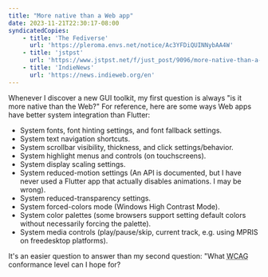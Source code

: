 ```yaml
---
title: "More native than a Web app"
date: 2023-11-21T22:30:17-08:00
syndicatedCopies:
    - title: 'The Fediverse'
      url: 'https://pleroma.envs.net/notice/Ac3YFDiQUINNybAA4W'
    - title: 'jstpst'
      url: 'https://www.jstpst.net/f/just_post/9096/more-native-than-a-web-app'
    - title: 'IndieNews'
      url: 'https://news.indieweb.org/en'
---
```

Whenever I discover a new GUI toolkit, my first question is always "is it more native than the Web?" For reference, here are some ways Web apps have better system integration than Flutter:

- System fonts, font hinting settings, and font fallback settings.
- System text navigation shortcuts.
- System scrollbar visibility, thickness, and click settings/behavior.
- System highlight menus and controls (on touchscreens).
- System display scaling settings.
- System reduced-motion settings (An API is documented, but I have never used a Flutter app that actually disables animations. I may be wrong).
- System reduced-transparency settings.
- System forced-colors mode (Windows High Contrast Mode).
- System color palettes (some browsers support setting default colors without necessarily forcing the palette).
- System media controls (play/pause/skip, current track, e.g. using MPRIS on freedesktop platforms).

It's an easier question to answer than my second question: "What <abbr title="Web Content Accessibility Guidelines">WCAG</abbr> conformance level can I hope for?
